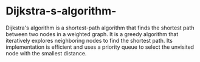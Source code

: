 # Dijkstra-s-algorithm-
Dijkstra's algorithm is a shortest-path algorithm that finds the shortest path between two nodes in a weighted graph. It is a greedy algorithm that iteratively explores neighboring nodes to find the shortest path. Its implementation is efficient and uses a priority queue to select the unvisited node with the smallest distance.
